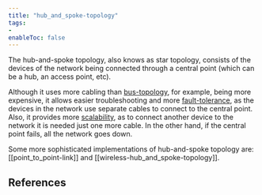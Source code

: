 ```yaml
---
title: "hub_and_spoke-topology"
tags:
- 
enableToc: false
---
```


The hub-and-spoke topology, also knows as star topology, consists of the devices of the network being connected through a central point (which can be a hub, an access point, etc). 

Although it uses more cabling than [bus-topology](notes/bus-topology.md), for example, being more expensive, it allows easier troubleshooting and more [fault-tolerance](notes/fault-tolerance.md), as the devices in the network use separate cables to connect to the central point. Also, it provides more [scalability](notes/scalability.md), as to connect another device to the network it is needed just one more cable. In the other hand, if the central point fails, all the network goes down.

Some more sophisticated implementations of hub-and-spoke topology are: [[point_to_point-link]] and [[wireless-hub_and_spoke-topology]].

## References

